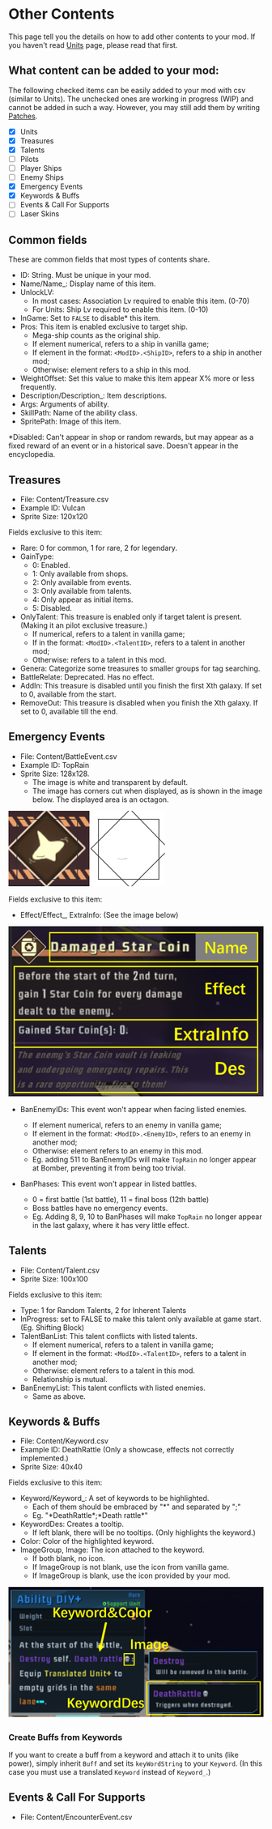 # Other Contents

This page tell you the details on how to add other contents to your mod. If you haven't read [Units](ShipUnit_EN.md) page, please read that first.

## What content can be added to your mod:

The following checked items can be easily added to your mod with csv (similar to Units). The unchecked ones are working in progress (WIP) and cannot be added in such a way. However, you may still add them by writing [Patches](Patch_EN.md). 

- [x] Units
- [x] Treasures
- [x] Talents
- [ ] Pilots
- [ ] Player Ships
- [ ] Enemy Ships
- [x] Emergency Events
- [x] Keywords & Buffs
- [ ] Events & Call For Supports
- [ ] Laser Skins

## Common fields
These are common fields that most types of contents share.

- ID: String. Must be unique in your mod.
- Name/Name_: Display name of this item.
- UnlockLV: 
    - In most cases: Association Lv required to enable this item. (0-70)
    - For Units: Ship Lv required to enable this item. (0-10)
- InGame: Set to `FALSE` to disable* this item.
- Pros: This item is enabled exclusive to target ship.
    - Mega-ship counts as the original ship.
    - If element numerical, refers to a ship in vanilla game;
    - If element in the format: `<ModID>.<ShipID>`, refers to a ship in another mod;
    - Otherwise: element refers to a ship in this mod.
- WeightOffset: Set this value to make this item appear X% more or less frequently.
- Description/Description_: Item descriptions.
- Args: Arguments of ability.
- SkillPath: Name of the ability class.
- SpritePath: Image of this item.

\*Disabled: Can't appear in shop or random rewards, but may appear as a fixed reward of an event or in a historical save. Doesn't appear in the encyclopedia.

## Treasures

- File: Content/Treasure.csv
- Example ID: Vulcan
- Sprite Size: 120x120

Fields exclusive to this item:

- Rare: 0 for common, 1 for rare, 2 for legendary.
- GainType: 
    - 0: Enabled.
    - 1: Only available from shops.
    - 2: Only available from events.
    - 3: Only available from talents.
    - 4: Only appear as initial items.
    - 5: Disabled.
- OnlyTalent: This treasure is enabled only if target talent is present. (Making it an pilot exclusive treasure.)
    - If numerical, refers to a talent in vanilla game;
    - If in the format: `<ModID>.<TalentID>`, refers to a talent in another mod;
    - Otherwise: refers to a talent in this mod.
- Genera: Categorize some treasures to smaller groups for tag searching. 
- BattleRelate: Deprecated. Has no effect.
- AddIn: This treasure is disabled until you finish the first Xth galaxy. If set to 0, available from the start.
- RemoveOut: This treasure is disabled when you finish the Xth galaxy. If set to 0, available till the end.

## Emergency Events

- File: Content/BattleEvent.csv
- Example ID: TopRain
- Sprite Size: 128x128. 
    - The image is white and transparent by default.
    - The image has corners cut when displayed, as is shown in the image below. The displayed area is an octagon.

![battleEvent.png](../images/battleEvent.png)

Fields exclusive to this item:

- Effect/Effect_, ExtraInfo: (See the image below)

![battleEvent2.png](../images/battleEvent2.png)

- BanEnemyIDs: This event won't appear when facing listed enemies. 
    - If element numerical, refers to an enemy in vanilla game;
    - If element in the format: `<ModID>.<EnemyID>`, refers to an enemy in another mod;
    - Otherwise: element refers to an enemy in this mod.
    - Eg. adding 511 to BanEnemyIDs will make `TopRain` no longer appear at Bomber, preventing it from being too trivial.

- BanPhases: This event won't appear in listed battles. 
    - 0 = first battle (1st battle), 11 = final boss (12th battle)
    - Boss battles have no emergency events.
    - Eg. Adding 8, 9, 10 to BanPhases will make `TopRain` no longer appear in the last galaxy, where it has very little effect.

## Talents

- File: Content/Talent.csv
- Sprite Size: 100x100

Fields exclusive to this item:

- Type: 1 for Random Talents, 2 for Inherent Talents
- InProgress: set to FALSE to make this talent only available at game start. (Eg. Shifting Block)
- TalentBanList: This talent conflicts with listed talents.
    - If element numerical, refers to a talent in vanilla game;
    - If element in the format: `<ModID>.<TalentID>`, refers to a talent in another mod;
    - Otherwise: element refers to a talent in this mod.
    - Relationship is mutual.
- BanEnemyList: This talent conflicts with listed enemies.
    - Same as above.

## Keywords & Buffs

- File: Content/Keyword.csv
- Example ID: DeathRattle (Only a showcase, effects not correctly implemented.)
- Sprite Size: 40x40

Fields exclusive to this item:

- Keyword/Keyword_: A set of keywords to be highlighted. 
    - Each of them should be embraced by "\*" and separated by ";" 
    - Eg. "\*DeathRattle\*;\*Death rattle\*"
- KeywordDes: Creates a tooltip.
    - If left blank, there will be no tooltips. (Only highlights the keyword.)
- Color: Color of the highlighted keyword.
- ImageGroup, Image: The icon attached to the keyword.
    - If both blank, no icon.
    - If ImageGroup is not blank, use the icon from vanilla game.
    - If ImageGroup is blank, use the icon provided by your mod.
    
![deathrattle.png](../images/deathrattle.png)

### Create Buffs from Keywords
If you want to create a buff from a keyword and attach it to units (like power), simply inherit `Buff` and set its `keyWordString` to your `Keyword`. (In this case you must use a translated `Keyword` instead of `Keyword_`.) 

## Events & Call For Supports
- File: Content/EncounterEvent.csv
